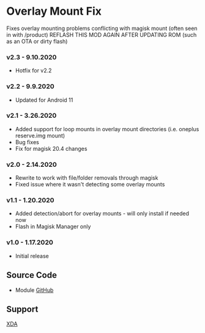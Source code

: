 # Overlay Mount Fix
Fixes overlay mounting problems conflicting with magisk mount (often seen in with /product)
REFLASH THIS MOD AGAIN AFTER UPDATING ROM (such as an OTA or dirty flash)

### v2.3 - 9.10.2020
* Hotfix for v2.2

### v2.2 - 9.9.2020
* Updated for Android 11

### v2.1 - 3.26.2020
* Added support for loop mounts in overlay mount directories (i.e. oneplus reserve.img mount)
* Bug fixes
* Fix for magisk 20.4 changes

### v2.0 - 2.14.2020
* Rewrite to work with file/folder removals through magisk
* Fixed issue where it wasn't detecting some overlay mounts

### v1.1 - 1.20.2020
* Added detection/abort for overlay mounts - will only install if needed now
* Flash in Magisk Manager only

### v1.0 - 1.17.2020
* Initial release

## Source Code
* Module [GitHub](https://github.com/Magisk-Modules-Repo/overlayfix)

## Support
[XDA](https://forum.xda-developers.com/android/software-hacking/mods-zackptg5-s-misc-projects-t3881164)
